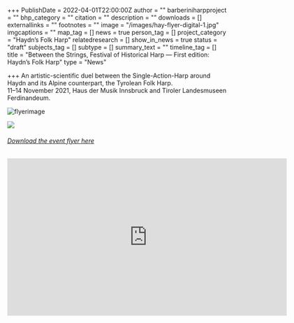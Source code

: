 +++
PublishDate = 2022-04-01T22:00:00Z
author = ""
barberiniharpproject = ""
bhp_category = ""
citation = ""
description = ""
downloads = []
externallinks = ""
footnotes = ""
image = "/images/hay-flyer-digital-1.jpg"
imgcaptions = ""
map_tag = []
news = true
person_tag = []
project_category = "Haydn’s Folk Harp"
relatedresearch = []
show_in_news = true
status = "draft"
subjects_tag = []
subtype = []
summary_text = ""
timeline_tag = []
title = "Between the Strings, Festival of Historical Harp — First edition: Haydn’s Folk Harp"
type = "News"

+++
An artistic-scientific duel between the Single-Action-Harp around Haydn and its Alpine counterpart, the Tyrolean Folk Harp.  
11–14 November 2021, Haus der Musik Innsbruck and Tiroler Landesmuseen Ferdinandeum.

![flyerimage](/images/hay-flyer-digital-1.jpg "flyerimg")

![](/images/hay-flyer-digital-2.jpg)

###### [Download the event flyer here](https://www.dropbox.com/s/hnm4g2rdfshp4p3/HAY-flyer-digital.pdf?dl=0)

<div class="embed-responsive embed-responsive-16by9">
<iframe src="https://player.vimeo.com/video/593710805?h=3bf783c509" width="640" height="360" frameborder="0" allow="autoplay; fullscreen; picture-in-picture" allowfullscreen></iframe>
</div>
